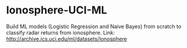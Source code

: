 # Ionosphere-UCI-ML
Build ML models (Logistic Regression and Naive Bayes) from scratch to classify radar returns from ionosphere. Link: http://archive.ics.uci.edu/ml/datasets/Ionosphere

